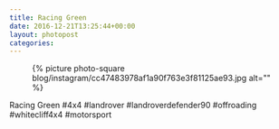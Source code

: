 ```yaml
---
title: Racing Green
date: 2016-12-21T13:25:44+00:00
layout: photopost
categories:
---
```


<figure class="photo photo--square">
  {% picture photo-square blog/instagram/cc47483978af1a90f763e3f81125ae93.jpg alt="" %}
</figure>

Racing Green
#4x4 #landrover #landroverdefender90 #offroading #whitecliff4x4 #motorsport
